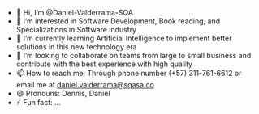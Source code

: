 - 👋 Hi, I’m @Daniel-Valderrama-SQA
- 👀 I’m interested in Software Development, Book reading, and Specializations in Software industry
- 🌱 I’m currently learning Artificial Intelligence to implement better solutions in this new technology era
- 💞️ I’m looking to collaborate on teams from large to small business and contribute with the best experience with high quality 
- 📫 How to reach me: Through phone number (+57) 311-761-6612 or email me at daniel.valderrama@sqasa.co
- 😄 Pronouns: Dennis, Daniel
- ⚡ Fun fact: ...

<!---
Daniel-Valderrama-SQA/Daniel-Valderrama-SQA is a ✨ special ✨ repository because its `README.md` (this file) appears on your GitHub profile.
You can click the Preview link to take a look at your changes.
--->

